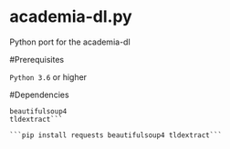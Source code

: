 # academia-dl.py
Python port for the academia-dl


#Prerequisites

```Python 3.6``` or higher

#Dependencies

```requests
beautifulsoup4
tldextract```

```pip install requests beautifulsoup4 tldextract```
